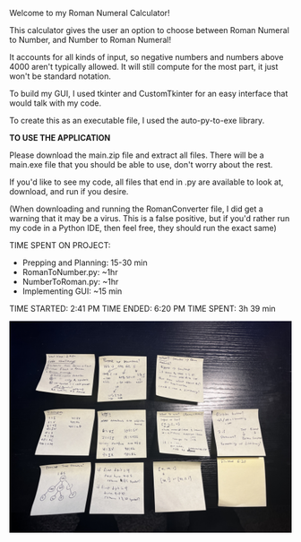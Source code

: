 Welcome to my Roman Numeral Calculator!

This calculator gives the user an option to choose between Roman Numeral to Number, and Number to Roman Numeral!

It accounts for all kinds of input, so negative numbers and numbers above 4000 aren't typically allowed. It will still compute for the most part, it just won't be standard notation.

To build my GUI, I used tkinter and CustomTkinter for an easy interface that would talk with my code.

To create this as an executable file, I used the auto-py-to-exe library.


**TO USE THE APPLICATION**

Please download the main.zip file and extract all files. There will be a main.exe file that you should be able to use, don't worry about the rest.

If you'd like to see my code, all files that end in .py are available to look at, download, and run if you desire.

(When downloading and running the RomanConverter file, I did get a warning that it may be a virus. This is a false positive, but if you'd rather run my code in a Python IDE, then feel free, they should run the exact same)



TIME SPENT ON PROJECT:
- Prepping and Planning: 15-30 min
- RomanToNumber.py: ~1hr
- NumberToRoman.py: ~1hr
- Implementing GUI: ~15 min

TIME STARTED: 2:41 PM
TIME ENDED: 6:20 PM
TIME SPENT: 3h 39 min

![Notes from Coding Project](https://github.com/Tweagan11/Coding-Challenge-3-30/blob/master/Notes.JPG)
